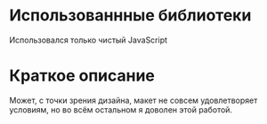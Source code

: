 # Использованнные библиотеки 

Использовался только чистый JavaScript

# Краткое описание

Может, с точки зрения дизайна, макет не совсем удовлетворяет условиям, но во всём остальном я доволен этой работой.
